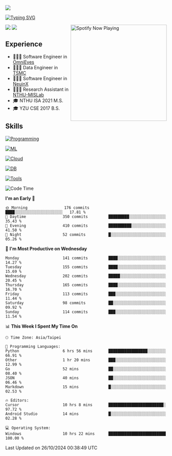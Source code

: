 ![](https://komarev.com/ghpvc/?username=peter0512lee&color=ff69b4)

[![Typing SVG](https://readme-typing-svg.herokuapp.com?color=F742BA&size=20&lines=Hi!+I'm+JYL)](https://git.io/typing-svg)

[<img src="https://spotify-now-playing.peter0512lee.vercel.app/api/spotify-playing" alt="Spotify Now Playing" width="300" align="right" />](https://open.spotify.com/user/21iyoswqgnkoe7peuesmqnhgy)

![](https://leetcard.jacoblin.cool/peter0512lee?theme=dark)
![](https://github-readme-activity-graph.vercel.app/graph?username=peter0512lee&theme=github)

## Experience
- 🧑🏻‍💻 Software Engineer in [OmniEyes](https://www.theomnieyes.com/)
- 🧑🏻‍💻 Data Engineer in [TSMC](https://www.tsmc.com/)
- 🧑🏻‍💻 Software Engineer in [NeuinX](https://neuinx.com/)
- 🧑🏻‍💻 Research Assistant in [NTHU-MISLab](https://mislab.cs.nthu.edu.tw/)
- 🎓 NTHU ISA 2021 M.S.
- 🎓 YZU CSE 2017 B.S.

## Skills
[![Programming](https://skillicons.dev/icons?i=cpp,py,kotlin)](https://skillicons.dev)

[![ML](https://skillicons.dev/icons?i=pytorch,opencv,sklearn)](https://skillicons.dev)

<!-- [![Web](https://skillicons.dev/icons?i=html,css,react,tailwind,nodejs,vite)](https://skillicons.dev) -->

[![Cloud](https://skillicons.dev/icons?i=aws,azure,docker,k8s)](https://skillicons.dev)

[![DB](https://skillicons.dev/icons?i=postgresql,firebase,sqlite,mongodb)](https://skillicons.dev)

[![Tools](https://skillicons.dev/icons?i=git,github,githubactions,vscode,postman,anaconda,androidstudio)](https://skillicons.dev)

<!--
<table><tr><td valign="top" width="50%">

<img src="https://github-readme-stats-sigma-five.vercel.app/api?username=peter0512lee&hide_border=true&show_icons=true&locale=en&layout=compact&theme=dracula" align="left" style="width: 100%" />

</td><td valign="top" width="50%">

<img src="https://github-readme-stats-sigma-five.vercel.app/api/top-langs?username=peter0512lee&hide_border=true&show_icons=true&locale=en&layout=compact&theme=dracula" align="left" style="width: 100%" />

</td></tr></table>  
-->

<!--START_SECTION:waka-->
![Code Time](http://img.shields.io/badge/Code%20Time-1%2C349%20hrs%2012%20mins-blue)

**I'm an Early 🐤** 

```text
🌞 Morning                176 commits         ████░░░░░░░░░░░░░░░░░░░░░   17.81 % 
🌆 Daytime                350 commits         █████████░░░░░░░░░░░░░░░░   35.43 % 
🌃 Evening                410 commits         ██████████░░░░░░░░░░░░░░░   41.50 % 
🌙 Night                  52 commits          █░░░░░░░░░░░░░░░░░░░░░░░░   05.26 % 
```
📅 **I'm Most Productive on Wednesday** 

```text
Monday                   141 commits         ████░░░░░░░░░░░░░░░░░░░░░   14.27 % 
Tuesday                  155 commits         ████░░░░░░░░░░░░░░░░░░░░░   15.69 % 
Wednesday                202 commits         █████░░░░░░░░░░░░░░░░░░░░   20.45 % 
Thursday                 165 commits         ████░░░░░░░░░░░░░░░░░░░░░   16.70 % 
Friday                   113 commits         ███░░░░░░░░░░░░░░░░░░░░░░   11.44 % 
Saturday                 98 commits          ██░░░░░░░░░░░░░░░░░░░░░░░   09.92 % 
Sunday                   114 commits         ███░░░░░░░░░░░░░░░░░░░░░░   11.54 % 
```


📊 **This Week I Spent My Time On** 

```text
🕑︎ Time Zone: Asia/Taipei

💬 Programming Languages: 
Python                   6 hrs 56 mins       █████████████████░░░░░░░░   66.91 % 
Other                    1 hr 20 mins        ███░░░░░░░░░░░░░░░░░░░░░░   12.99 % 
Go                       52 mins             ██░░░░░░░░░░░░░░░░░░░░░░░   08.40 % 
JSON                     40 mins             ██░░░░░░░░░░░░░░░░░░░░░░░   06.46 % 
Markdown                 15 mins             █░░░░░░░░░░░░░░░░░░░░░░░░   02.53 % 

🔥 Editors: 
Cursor                   10 hrs 8 mins       ████████████████████████░   97.72 % 
Android Studio           14 mins             █░░░░░░░░░░░░░░░░░░░░░░░░   02.28 % 

💻 Operating System: 
Windows                  10 hrs 22 mins      █████████████████████████   100.00 % 
```


 Last Updated on 26/10/2024 00:38:49 UTC
<!--END_SECTION:waka-->


<!--
**peter0512lee/peter0512lee** is a ✨ _special_ ✨ repository because its `README.md` (this file) appears on your GitHub profile.

